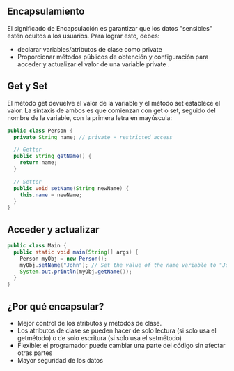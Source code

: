 ## Encapsulamiento
El significado de Encapsulación es garantizar que los datos "sensibles" estén ocultos a los usuarios. Para lograr esto, debes:

- declarar variables/atributos de clase como private
- Proporcionar métodos públicos de obtención y configuración para acceder y actualizar el valor de una variable private .
 
## Get y Set
El método get devuelve el valor de la variable y el método set establece el valor.
La sintaxis de ambos es que comienzan con get o set, seguido del nombre de la variable, con la primera letra en mayúscula:

```java
public class Person {
  private String name; // private = restricted access

  // Getter
  public String getName() {
    return name;
  }

  // Setter
  public void setName(String newName) {
    this.name = newName;
  }
}
```

## Acceder y actualizar
```java
public class Main {
  public static void main(String[] args) {
    Person myObj = new Person();
    myObj.setName("John"); // Set the value of the name variable to "John"
    System.out.println(myObj.getName());
  }
}
```
## ¿Por qué encapsular?

- Mejor control de los atributos y métodos de clase.
- Los atributos de clase se pueden hacer de solo lectura (si solo usa el getmétodo) o de solo escritura (si solo usa el setmétodo)
- Flexible: el programador puede cambiar una parte del código sin afectar otras partes
- Mayor seguridad de los datos

